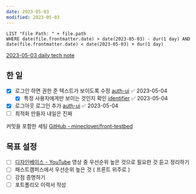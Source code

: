 ```yaml
---
date: 2023-05-03
modified: 2023-05-03
---
```


```dataview
LIST "File Path: " + file.path
WHERE date(file.frontmatter.date) > date(2023-05-03) - dur(1 day) AND date(file.frontmatter.date) < date(2023-05-03) + dur(1 day)
```

[2023-05-03 daily tech note](/topic/tech-review/T2023-05-03/T2023-05-03)

## 한 일

- [x] 로그인 하면 권한 준 텍스트가 보이도록 수정 [auth-ui](../../../back/supabase/auth-ui/auth-ui.md) ✅ 2023-05-04
  - [x] 특정 사용자에게만 보이는 것인지 확인 [identifier](../../../back/supabase/policies/identifier.md) ✅ 2023-05-04
- [x] 로그아웃 로그인 추가 [auth-ui](../../../back/supabase/auth-ui/auth-ui.md) ✅ 2023-05-04
- [ ] 최적화 만들자 내일은 진짜

커밋을 포함한 세팅
[GitHub - mineclover/front-testbed](https://github.com/mineclover/front-testbed)

## 목표 설정

- [ ] [디자인베이스 - YouTube](https://www.youtube.com/@designbase) 영상 중 우선순위 높은 것으로 필요한 것 듣고 정리하기
- [ ] 패스트캠퍼스에서 우선순위 높은 것 ( 프론트 위주로 )
- [ ] 강점 증명하기
- [ ] 포트폴리오 이력서 작성
